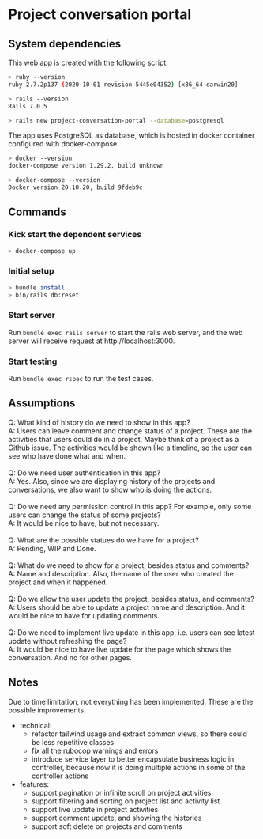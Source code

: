 # Project conversation portal

## System dependencies

This web app is created with the following script.

```sh
> ruby --version
ruby 2.7.2p137 (2020-10-01 revision 5445e04352) [x86_64-darwin20]

> rails --version
Rails 7.0.5

> rails new project-conversation-portal --database=postgresql
```

The app uses PostgreSQL as database, which is hosted in docker container configured with docker-compose.

```sh
> docker --version
docker-compose version 1.29.2, build unknown

> docker-compose --version
Docker version 20.10.20, build 9fdeb9c
```

## Commands

### Kick start the dependent services

```sh
> docker-compose up
```

### Initial setup

```sh
> bundle install
> bin/rails db:reset
```

### Start server

Run `bundle exec rails server` to start the rails web server, and the web server will receive request at http://localhost:3000.

### Start testing

Run `bundle exec rspec` to run the test cases.

## Assumptions

Q: What kind of history do we need to show in this app?
<br>
A: Users can leave comment and change status of a project. These are the activities that users could do in a project. Maybe think of a project as a Github issue. The activities would be shown like a timeline, so the user can see who have done what and when.
<br>
<br>
Q: Do we need user authentication in this app?
<br>
A: Yes. Also, since we are displaying history of the projects and conversations, we also want to show who is doing the actions.
<br>
<br>
Q: Do we need any permission control in this app? For example, only some users can change the status of some projects?
<br>
A: It would be nice to have, but not necessary.
<br>
<br>
Q: What are the possible statues do we have for a project?
<br>
A: Pending, WIP and Done.
<br>
<br>
Q: What do we need to show for a project, besides status and comments?
<br>
A: Name and description. Also, the name of the user who created the project and when it happened.
<br>
<br>
Q: Do we allow the user update the project, besides status, and comments?
<br>
A: Users should be able to update a project name and description. And it would be nice to have for updating comments.
<br>
<br>
Q: Do we need to implement live update in this app, i.e. users can see latest update without refreshing the page?
<br>
A: It would be nice to have live update for the page which shows the conversation. And no for other pages.

## Notes

Due to time limitation, not everything has been implemented. These are the possible improvements.

- technical:
    - refactor tailwind usage and extract common views, so there could be less repetitive classes
    - fix all the rubocop warnings and errors
    - introduce service layer to better encapsulate business logic in controller, because now it is doing multiple actions in some of the controller actions
- features:
    - support pagination or infinite scroll on project activities
    - support filtering and sorting on project list and activity list
    - support live update in project activities
    - support comment update, and showing the histories
    - support soft delete on projects and comments
